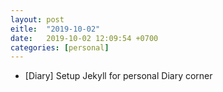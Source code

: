 ```yaml
---
layout: post
eitle:  "2019-10-02"
date:   2019-10-02 12:09:54 +0700
categories: [personal]
---
```

- [Diary] Setup Jekyll for personal Diary corner
